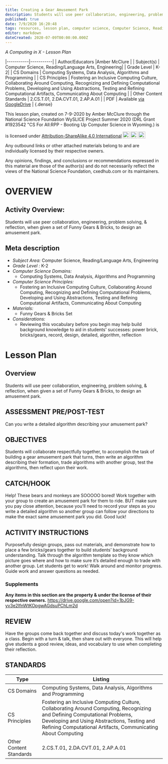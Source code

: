 ```yaml
---
title: Creating a Gear Amusement Park
description: Students will use peer collaboration, engineering, problem solving, & reflection, when given a set of Funny Gears & Bricks, to design an amusement park.
published: true
date: 7/9/2020 16:20:48
tags: resources, lesson plan, computer science, Computer Science, Reading/Language Arts, Engineering 
editor: markdown
dateCreated: 2020-07-09T00:00:00.000Z
---
```

*A Computing in X - Lesson Plan*

|-----------|-----------|
| Author/Educators |Amber McClure |
| Subject(s) | Computer Science, Reading/Language Arts, Engineering|
| Grade Level | K-2|
| CS Domains | Computing Systems, Data Analysis, Algorithms and Programming |
| CS Principles | Fostering an Inclusive Computing Culture, Collaborating Around Computing, Recognizing and Defining Computational Problems, Developing and Using Abstractions, Testing and Refining Computational Artifacts, Communicating About Computing |
| Other Content Standards | 2.CS.T.01, 2.DA.CVT.01, 2.AP.A.01 | 
| PDF | Available [via GoogleDrive](https://drive.google.com/open?id=1R31lczrlA7U9CMRqf8ZMGOmMqlxevLGm) |
{.dense}






This lesson plan, created on 7-9-2020 by Amber McClure through the National Science Foundation WySLICE Project Summer 2020 (DRL Grant #1923542 "CS For All:RPP - Booting Up Computer Science in Wyoming.) is  <p xmlns:cc="http://creativecommons.org/ns#" >  is licensed under <a href="http://creativecommons.org/licenses/by-sa/4.0/?ref=chooser-v1" target="_blank" rel="license noopener noreferrer" style="display:inline-block;">Attribution-ShareAlike 4.0 International<img style="height:22px!important;margin-left:3px;vertical-align:text-bottom;" src="https://mirrors.creativecommons.org/presskit/icons/cc.svg?ref=chooser-v1"><img style="height:22px!important;margin-left:3px;vertical-align:text-bottom;" src="https://mirrors.creativecommons.org/presskit/icons/by.svg?ref=chooser-v1"><img style="height:22px!important;margin-left:3px;vertical-align:text-bottom;" src="https://mirrors.creativecommons.org/presskit/icons/sa.svg?ref=chooser-v1"></a></p>


Any outbound links or other attached materials belong to and are individually licensed by their respective owners. 


Any opinions, findings, and conclusions or recommendations expressed in this material are those of the author(s) and do not necessarily reflect the views of the National Science Foundation, cxedhub.com or its maintainers.


# OVERVIEW
## Activity Overview:  
Students will use peer collaboration, engineering, problem solving, & reflection, when given a set of Funny Gears & Bricks, to design an amusement park.
## Meta description
+ *Subject Area:* Computer Science, Reading/Language Arts, Engineering 
+ *Grade Level :* K-2 
+ *Computer Science Domains:*
   + Computing Systems, Data Analysis, Algorithms and Programming
+ *Computer Science Principles:*
   + Fostering an Inclusive Computing Culture, Collaborating Around Computing, Recognizing and Defining Computational Problems, Developing and Using Abstractions, Testing and Refining Computational Artifacts, Communicating About Computing
+ *Materials:* 
   + Funny Gears & Bricks Set
+ *Considerations:*
   + Reviewing this vocabulary before you begin may help build background knowledge to aid in students' successes:  power brick, bricks/gears, record, design, detailed, algorithm, reflection


# Lesson Plan
## Overview
Students will use peer collaboration, engineering, problem solving, & reflection, when given a set of Funny Gears & Bricks, to design an amusement park.
## ASSESSMENT PRE/POST-TEST
Can you write a detailed algorithm describing your amusement park?
## OBJECTIVES
Students will collaborate respectfully together, to accomplish the task of building a gear amusement park that turns, then write an algorithm describing their formation, trade algorithms with another group, test the algorithms, then reflect upon their work.


## CATCH/HOOK
Help!  These bears and monkeys are SOOOOO bored!  Work together with your group to create an amusement park for them to ride.  BUT make sure you pay close attention, because you’ll need to record your steps as you write a detailed algorithm so another group can follow your directions to make the exact same amusement park you did.  Good luck!


## ACTIVITY INSTRUCTIONS
Purposefully design groups, pass out materials, and demonstrate how to place a few bricks/gears together to build students’ background understanding.  Talk through the algorithm template so they know which picture goes where and how to make sure it’s detailed enough to trade with another group.  Let students get to work!  Walk around and monitor progress.  Guide work and answer questions as needed.


### Supplements
**Any items in this section are the property & under the license of their respective owners.**
https://drive.google.com/open?id=1bJG9-yv3e2IfnWtKOpgwAGdsuPChLm2d




## REVIEW
Have the groups come back together and discuss today's work together as a class.  Begin with a turn & talk, then share out with everyone.  This will help give students a good review, ideas, and vocabulary to use when completing their reflection.
## STANDARDS        
| Type | Listing | 
|-----------|-----------|
| CS Domains  | Computing Systems, Data Analysis, Algorithms and Programming|
| CS Principles   | Fostering an Inclusive Computing Culture, Collaborating Around Computing, Recognizing and Defining Computational Problems, Developing and Using Abstractions, Testing and Refining Computational Artifacts, Communicating About Computing|
| Other Content Standards | 2.CS.T.01, 2.DA.CVT.01, 2.AP.A.01  |